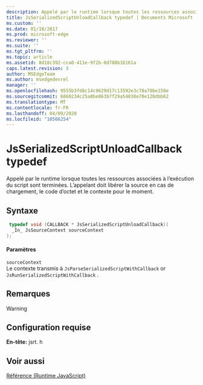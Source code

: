 ```yaml
---
description: Appelé par le runtime lorsque toutes les ressources associées à l’exécution du script sont terminées. L’appelant doit libérer la source en cas de chargement, le code d’octet et le contexte pour le moment.
title: JsSerializedScriptUnloadCallback typedef | Documents Microsoft
ms.custom: ''
ms.date: 01/18/2017
ms.prod: microsoft-edge
ms.reviewer: ''
ms.suite: ''
ms.tgt_pltfrm: ''
ms.topic: article
ms.assetid: 8d18c392-cca0-411e-9f2b-0d788b16161a
caps.latest.revision: 3
author: MSEdgeTeam
ms.author: msedgedevrel
manager: ''
ms.openlocfilehash: 9555b3fd8c14c9629d17c13592e3c78a78be150e
ms.sourcegitcommit: 6860234c25a8be863b7f29a54838e78e120dbb62
ms.translationtype: MT
ms.contentlocale: fr-FR
ms.lasthandoff: 04/09/2020
ms.locfileid: "10566254"
---
```

# JsSerializedScriptUnloadCallback typedef
Appelé par le runtime lorsque toutes les ressources associées à l’exécution du script sont terminées. L’appelant doit libérer la source en cas de chargement, le code d’octet et le contexte pour le moment.  
  
## Syntaxe  
  
```cpp  
 typedef void (CALLBACK * JsSerializedScriptUnloadCallback)(  
  _In_ JsSourceContext sourceContext  
);  
```  
  
#### Paramètres  
 `sourceContext`  
 Le contexte transmis à `JsParseSerializedScriptWithCallback` or `JsRunSerializedScriptWithCallback` .  
  
## Remarques  
  
> [!WARNING]
## Configuration requise  
 **En-tête:** jsrt. h  
  
## Voir aussi  
 [Référence (Runtime JavaScript)](../chakra-hosting/reference-javascript-runtime.md)